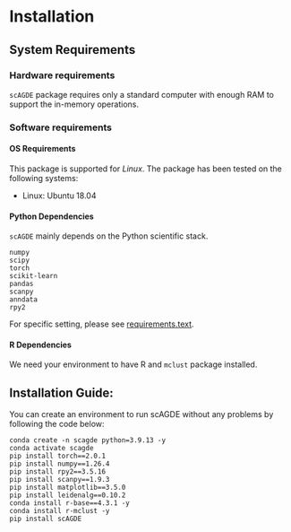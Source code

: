 # Installation


## System Requirements
### Hardware requirements
`scAGDE` package requires only a standard computer with enough RAM to support the in-memory operations.

### Software requirements
#### OS Requirements
This package is supported for *Linux*. The package has been tested on the following systems:
+ Linux: Ubuntu 18.04

#### Python Dependencies
`scAGDE` mainly depends on the Python scientific stack.
```
numpy
scipy
torch
scikit-learn
pandas
scanpy
anndata
rpy2
```
For specific setting, please see <a href="requirements.txt">requirements.text</a>.
#### R Dependencies
We need your environment to have R and `mclust` package installed.
## Installation Guide:
You can create an environment to run scAGDE without any problems by following the code below:
```
conda create -n scagde python=3.9.13 -y
conda activate scagde
pip install torch==2.0.1
pip install numpy==1.26.4
pip install rpy2==3.5.16
pip install scanpy==1.9.3
pip install matplotlib==3.5.0
pip install leidenalg==0.10.2
conda install r-base==4.3.1 -y
conda install r-mclust -y
pip install scAGDE
```
